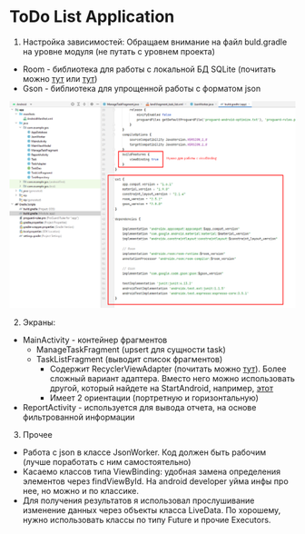 
# ToDo List Application

1) Настройка зависимостей:
Обращаем внимание на файл buld.gradle на уровне модуля (не путать с уровнем проекта)

- Room - библиотека для работы с локальной БД SQLite (почитать можно [тут](https://developer.android.com/training/data-storage/room) или [тут](https://startandroid.ru/ru/courses/architecture-components/27-course/architecture-components/529-urok-5-room-osnovy.html))
- Gson - библиотека для упрощенной работы с форматом json

![alt text](images/build_gradle.png)

2) Экраны:

- MainActivity - контейнер фрагментов
    - ManageTaskFragment (upsert для сущности task)
    - TaskListFragment (выводит список фрагментов)
        - Содержит RecyclerViewAdapter (почитать можно [тут](https://developer.android.com/develop/ui/views/layout/recyclerview)). Более сложный вариант адаптера. Вместо него можно использовать другой, который найдете на StartAndroid, например, [этот](https://startandroid.ru/ru/uroki/vse-uroki-spiskom/107-urok-48-ispolzuem-simpleadapter.html)
        - Имеет 2 ориентации (портретную и горизонтальную)
- ReportActivity - используется для вывода отчета, на основе фильтрованной информации

3) Прочее

- Работа с json в классе JsonWorker. Код должен быть рабочим (лучше поработать с ним самостоятельно)
- Касаемо классов типа ViewBinding: удобная замена определения элементов через findViewById. На android developer уйма инфы про нее, но можно и по классике.
- Для получения результатов я использовал прослушивание изменение данных через объекты класса LiveData. По хорошему, нужно использовать классы по типу Future и прочие Executors.


